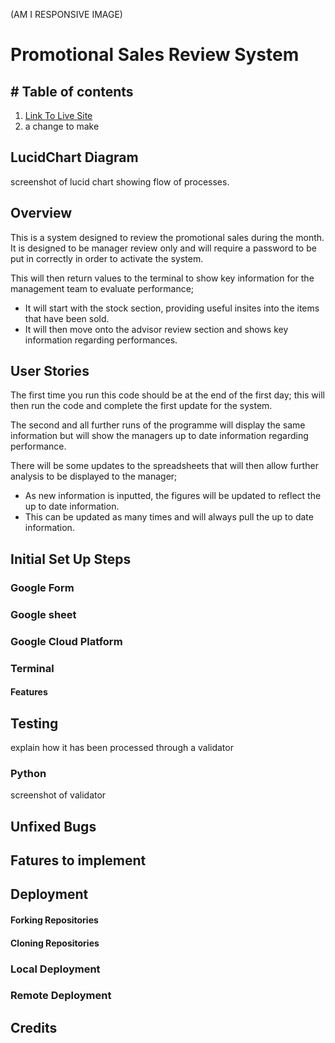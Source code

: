 (AM I RESPONSIVE IMAGE)

# **Promotional Sales Review System**

## # Table of contents

1. [Link To Live Site](#linktolivesite)
2. a change to make



## **LucidChart Diagram**

screenshot of lucid chart showing flow of processes.


## Overview

This is a system designed to review the promotional sales during the month. It is designed to be manager review only and will require a password to be put in correctly in order to activate the system.

This will then return values to the terminal to show key information for the management team to evaluate performance;
- It will start with the stock section, providing useful insites into the items that have been sold.
- It will then move onto the advisor review section and shows key information regarding performances.


## User Stories

The first time you run this code should be at the end of the first day; this will then run the code and complete the first update for the system.

The second and all further runs of the programme will display the same information but will show the managers up to date information regarding performance.

There will be some updates to the spreadsheets that will then allow further analysis to be displayed to the manager;
- As new information is inputted, the figures will be updated to reflect the up to date information.
- This can be updated as many times and will always pull the up to date information.

## Initial Set Up Steps

### Google Form

### Google sheet

### Google Cloud Platform

### Terminal

#### Features



## Testing

explain how it has been processed through a validator

### Python

screenshot of validator

## Unfixed Bugs


## Fatures to implement


## Deployment

#### Forking Repositories

#### Cloning Repositories



### Local Deployment



### Remote Deployment



## Credits

